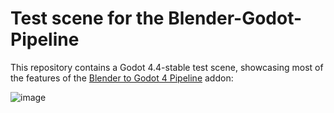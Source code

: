# Test scene for the Blender-Godot-Pipeline
This repository contains a Godot 4.4-stable test scene, showcasing most of the features of the [Blender to Godot 4 Pipeline](https://superhivemarket.com/products/blender-godot-pipeline-addon) addon:

![image](https://github.com/user-attachments/assets/d0f114d3-10ec-4f7c-b313-3212f40ee754)

